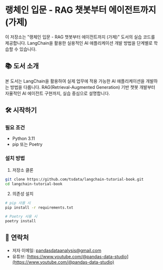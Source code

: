 # 랭체인 입문 - RAG 챗봇부터 에이전트까지 (가제)

이 저장소는 "랭체인 입문 - RAG 챗봇부터 에이전트까지 (가제)" 도서의 실습 코드를 제공합니다. LangChain을 활용한 실용적인 AI 애플리케이션 개발 방법을 단계별로 학습할 수 있습니다.

## 📚 도서 소개

본 도서는 LangChain을 활용하여 실제 업무에 적용 가능한 AI 애플리케이션을 개발하는 방법을 다룹니다. RAG(Retrieval-Augmented Generation) 기반 챗봇 개발부터 자율적인 AI 에이전트 구현까지, 실습 중심으로 설명합니다.

## 🛠️ 시작하기

### 필요 조건
- Python 3.11
- pip 또는 Poetry

### 설치 방법

1. 저장소 클론
```bash
git clone https://github.com/tsdata/langchain-tutorial-book.git
cd langchain-tutorial-book
```

2. 의존성 설치
```bash
# pip 사용 시
pip install -r requirements.txt

# Poetry 사용 시
poetry install
```

## 📱 연락처
- 저자 이메일: [pandasdataanalysis@gmail.com](mailto:pandasdataanalysis@gmail.com)
- 유튜브: [https://www.youtube.com/@pandas-data-studio](https://www.youtube.com/@pandas-data-studio)

